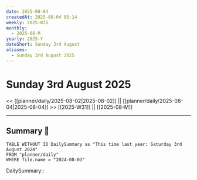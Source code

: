 ```yaml
---
date: 2025-08-04
createdAt: 2025-08-04 06:14
weekly: 2025-W31
monthly:
  - 2025-08-M
yearly: 2025-Y
dateShort: Sunday 3rd August
aliases:
  - Sunday 3rd August 2025
---
```


# Sunday 3rd August 2025
<< [[planner/daily/2025-08-02|2025-08-02]] || [[planner/daily/2025-08-04|2025-08-04]] >>
[[2025-W31]]  || [[2025-08-M]]

---

## Summary 🏁

```dataview
TABLE WITHOUT ID DailySummary as "This time last year: Saturday 3rd August 2024"
FROM "planner/daily"
WHERE file.name = "2024-08-03"
```

DailySummary:: 
